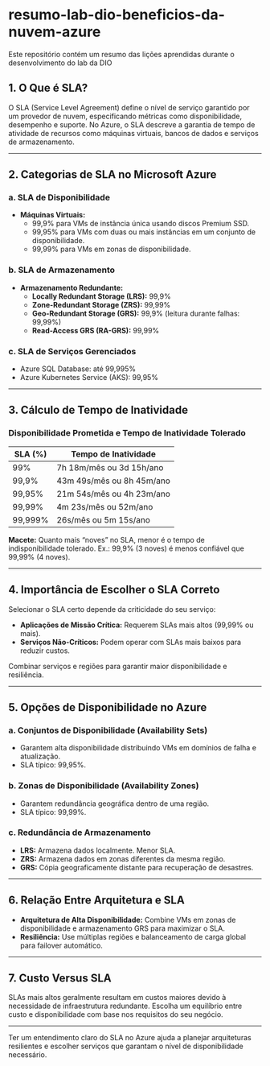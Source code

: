 # resumo-lab-dio-beneficios-da-nuvem-azure
Este repositório contém um resumo das lições aprendidas durante o desenvolvimento do lab da DIO 

## **1. O Que é SLA?**  
O SLA (Service Level Agreement) define o nível de serviço garantido por um provedor de nuvem, especificando métricas como disponibilidade, desempenho e suporte. No Azure, o SLA descreve a garantia de tempo de atividade de recursos como máquinas virtuais, bancos de dados e serviços de armazenamento.  

---

## **2. Categorias de SLA no Microsoft Azure**  

### **a. SLA de Disponibilidade**  
- **Máquinas Virtuais:**  
  - 99,9% para VMs de instância única usando discos Premium SSD.  
  - 99,95% para VMs com duas ou mais instâncias em um conjunto de disponibilidade.  
  - 99,99% para VMs em zonas de disponibilidade.

### **b. SLA de Armazenamento**  
- **Armazenamento Redundante:**  
  - **Locally Redundant Storage (LRS):** 99,9%  
  - **Zone-Redundant Storage (ZRS):** 99,99%  
  - **Geo-Redundant Storage (GRS):** 99,9% (leitura durante falhas: 99,99%)  
  - **Read-Access GRS (RA-GRS):** 99,99%  

### **c. SLA de Serviços Gerenciados**  
- Azure SQL Database: até 99,995%  
- Azure Kubernetes Service (AKS): 99,95%  

---

## **3. Cálculo de Tempo de Inatividade**  

### **Disponibilidade Prometida e Tempo de Inatividade Tolerado**  

| SLA (%)  | Tempo de Inatividade |  
|----------|------------------------|  
| 99%      | 7h 18m/mês ou 3d 15h/ano  |  
| 99,9%    | 43m 49s/mês ou 8h 45m/ano |  
| 99,95%   | 21m 54s/mês ou 4h 23m/ano |  
| 99,99%   | 4m 23s/mês ou 52m/ano     |  
| 99,999%  | 26s/mês ou 5m 15s/ano     |  

**Macete:** Quanto mais “noves” no SLA, menor é o tempo de indisponibilidade tolerado. Ex.: 99,9% (3 noves) é menos confiável que 99,99% (4 noves).  

---

## **4. Importância de Escolher o SLA Correto**  
Selecionar o SLA certo depende da criticidade do seu serviço:  
- **Aplicações de Missão Crítica:** Requerem SLAs mais altos (99,99% ou mais).  
- **Serviços Não-Críticos:** Podem operar com SLAs mais baixos para reduzir custos.  

Combinar serviços e regiões para garantir maior disponibilidade e resiliência.

---

## **5. Opções de Disponibilidade no Azure**  

### **a. Conjuntos de Disponibilidade (Availability Sets)**  
- Garantem alta disponibilidade distribuindo VMs em domínios de falha e atualização.  
- SLA típico: 99,95%.  

### **b. Zonas de Disponibilidade (Availability Zones)**  
- Garantem redundância geográfica dentro de uma região.  
- SLA típico: 99,99%.  

### **c. Redundância de Armazenamento**  
- **LRS:** Armazena dados localmente. Menor SLA.  
- **ZRS:** Armazena dados em zonas diferentes da mesma região.  
- **GRS:** Cópia geograficamente distante para recuperação de desastres.  

---

## **6. Relação Entre Arquitetura e SLA**  
- **Arquitetura de Alta Disponibilidade:** Combine VMs em zonas de disponibilidade e armazenamento GRS para maximizar o SLA.  
- **Resiliência:** Use múltiplas regiões e balanceamento de carga global para failover automático.  

---

## **7. Custo Versus SLA**  
SLAs mais altos geralmente resultam em custos maiores devido à necessidade de infraestrutura redundante. Escolha um equilíbrio entre custo e disponibilidade com base nos requisitos do seu negócio.  

---

Ter um entendimento claro do SLA no Azure ajuda a planejar arquiteturas resilientes e escolher serviços que garantam o nível de disponibilidade necessário.


